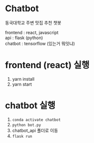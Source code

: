 # Chatbot
동국대학교 주변 맛집 추천 챗봇

frontend : react, javascript  
api : flask (python)  
chatbot : tensorflow   (있는거 뭐잇냐)

# frontend (react) 실행

1. yarn install
2. yarn start

# chatbot 실행

1. `conda activate chatbot `  
2. `python bot.py`  
3. chatbot_api 폴더로 이동  
4. `flask run`  



